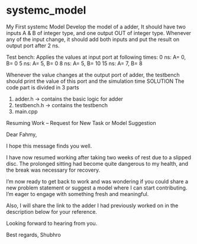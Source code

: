 # systemc_model
My First systemc Model
Develop the model of a adder, It should have two inputs A & B of integer type, and one output OUT of integer type.
Whenever any of the input change, it should add both inputs and put the result on output port after 2 ns.

Test bench: Applies the values at input port at following times:
  0 ns: A= 0, B= 0
  5 ns: A= 5, B= 0
  8 ns: A= 5, B= 10
  15 ns: A= 7, B= 8

Whenever the value changes at the output port of adder, the testbench should print the value of this port and the simulation time
SOLUTION 
The code part is divided in 3 parts 
1. adder.h -> contains the basic logic for adder 
2. testbench.h -> contains the testbench
3. main.cpp 


Resuming Work – Request for New Task or Model Suggestion

Dear Fahmy,

I hope this message finds you well.

I have now resumed working after taking two weeks of rest due to a slipped disc. The prolonged sitting had become quite dangerous to my health, and the break was necessary for recovery.

I’m now ready to get back to work and was wondering if you could share a new problem statement or suggest a model where I can start contributing. I’m eager to engage with something fresh and meaningful.

Also, I will share the link to the adder I had previously worked on in the description below for your reference.

Looking forward to hearing from you.

Best regards,
Shubhro
